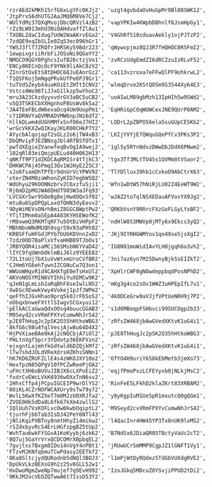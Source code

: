 	'rzrAEd2kMKh15rfG6xLgYFc0KJj2', 'uzgt4gvbdaOvHuGpMr9Bl08SWK12', 'JtpPrxS6dhUTGJAaJMQ6M8Ve7Cj2', 
	'WUlYdMz37QXqMvojDbcQRVzl4zB2', 'vapYPKIw4KWpbDBhnlf6JsmHpGy1', 'rZz9LW913mhU3NiOAHdvaffZlAu1', 
	'TXOBLZdaCIdug7UdW2WaAKrvEGa2', 'V4GhRf510cduavAekly1ojPJTzP2', '7zdQE9xqIbSLIe0ZqS3ec096hGr1', 
	'YWSJ3flT7ZRQfrJHRSKy59Bdr223', 'qWywvpjmz8QJ3R7fHQHOC0R5FmI2', '1ewpixgriiRrbFiJOSoNi9QGoYY2', 
	'NMOCO9QGY0PghcsIufB26ctzjVo1', 'zvRCzUdgEmdZI6dRCZzuIzRLvF52', 'ENCy8KECnQcOcF9YNk9liAkC8zV2', 
	'ZInrGtOxEtS8tDHOC68JuEAnrGz2', 'ca113vzroxa7eFFwQlPF9ohkrwL2', 'T1QSFKoj5mNgqPRvkUfPe6PJ9Gr1', 
	'tuTVdSZeybX4uaKOiEtZHTtICNV2', 'wlmqDrvo2KStQOSm9S3544Xy64E3', 'Vstcs0Wo96TiJJxG1lkzp5wYhoC2', 
	'mru3A23CkzdyyvvdrGV3aBC5uCB2', 'uoAIwLM89gbMzh13IpHIh5w9SWd2', 'v5Q3TSKECbXXHgnhoP8UsWv8k5a2', 
	'JA4TEeFBLdW6evaOcq4Um9UopPm1', 'EqHRiGpCOqWUWCexJNE9QUrP0AM2', 'c71DRNVYaQVMRADVMW6npJN16df2', 
	'hllkDLwm4dUGhMMfxSnfO6eJ7HI2', 'LQDrL2pZBPO56ela5suGUpCESKb2', 'wrGcVkKXZwQIKayJKLR00CHkP7Y2', 
	'AYycbAlqojapT2sGLz2o6jTW4xB3', 'LKIjYVYjEfQWquGQePfCv3PKs3P2', 'DbQMviyPJEZBNsgJbl4RfBSfOTx1', 
	'pwTdXEgieZVanwfeqBvOgIA9wej2', '1gl5y5RYnNdvzDWwDbJDdX6PNwm2', '102qRl83eiQmjpUELud40H062H13', 
	'qNKfT9P71dZKDCAqRM1Sr4tTjkC3', 'tgx3Tf3MLtTU4Ss1QVMm8tVSaor2', 'DHKWCPAj45PmqI3Qv1W2HyE22SC3', 
	'sJo6fsamDhTPfEr9dnUrVcYPWV92', 'TlYDllux39hb1cCvkoO9AbCtrX63', 'xterZN4M0zaWhonZyKID7egbW5Q2', 
	'WdUhyu29KOONNzbrv2C6xzfuSji1', 'Wfn1wDtW57hNiRjLU02Z4EeWT9W2', 'Rj6mD2pMOJWA6DHdT985W3aJFq93',
	'LVCGXrSwr9SOeBg8ejHwdOQxSf02', 'wJAZ2to7qlNSXEDauAFVosYX9Jg2', 'mtu8u6SpDPQpLaxdfOHN3dyEevv2', 
	'9DyWiMEVsONrhBmiZ8GGCBWptPw2', 'QRKbVsnY9RRrcFXzGoFLGyLYxBF2', 'YTiTIMnm8aSEpA4A03KYHSEWofK2',
	'rM8xwmQ3RKMTqRF7u5OtDiVHPpF2', 'ndHlW8S3MWVp0jMTy6x9Ekcs3yQ2', 'MBhNbvWNdMUQh9sgr59x93aPHt02',
	'KRBSFfuHFGdJPYb7bU6KDVnn2xD2', 'JKj9IYRHGWMYov1qo49se5jsXgI2', '7zdz0OD7BaPlxVfvaHHB89TJbOv1', 
	'JRBYQOR4isaMCi56SMsbNKYVaD42', 'IG8N91moWidIAvYLHOjgqh6o3vh2', 'lIYC9fqUWnbOklmBiJ6lz9YEEE82', 
	'72L1toUj7bX1uVvWtxmUroCVfBR2', '3ni7az6yn7M25DwnyBjkSsEIZkT2', 'CJHm6YG6ehTywnIZCGNuCw7Q3on1', 
	'WWUoWHqvR1d4CAHXfgE0eTsHxUl2', 'XpHlrCWF0gNOwdeppbqdPosNPhD2', 'AKVoNOSYMIN6VYIhhiYuXEMCw9K2',
	'qJeN1gLmLsb2aRqBhF8seIwlLN52', 'mKg3g4co2sOv1WWZ3uHPEpIfL7u1', 'XwEGcXEwwkVwy4Vokej1pJfJWPm2',
	'qeFfhIJGvHhao9prq5k0JrFbSo52', '4kODCeGrw9aVJjfVPtUeNRH9j7P2', 'oObqxbnweFXttlSIwgvSCGxyui12', 
	'pElkACCaGwaQdxOOsq4buucGGAB3', 's1d6MBeqpFSHbvci99SUCOgp2b33', 'M9Seyd2cvVRmFPXYvCumwNhJrS42', 
	'pJE8ThHugJc2pSK2O35hHtkoWBG3', 'zRfsIW468jbAwGVedXKtvK1uG4i1', '8kfG6c98u4fqlVesjAjw8u64D4X2', 
	'HjPVXiaeBAe0kAj2cNQCbjA7iOl2', 'pJE8ThHugJc2pSK2O35hHtkoWBG3', 'PHLtnVgf5pcr3YDdotp36EKFVzn2', 
	'ejxgntLajmhfkGdtwld6DZQjkMf2', 'zRfsIW468jbAwGVedXKtvK1uG4i1', 'lTw7shdJOLdVReXdrsHZKhsSNNn1', 
	'hK7KD6ZRUFZLlE4s4zWKOJXY10o2', 'OfYO4H9uriY6S8kEbMetb3jmXo73', 'HexfpzN85QPgV10fPCZwReePjOA2', 
	'uFHctXH6oBUVuJIBJX6cLXPoEiZ2', 'eqjfPmoPxzLCFEYyxb0jNLkjMsC2', 'fxdrCvEWcLVkK6936wOXxTnN6sv2', 
	'2HhsCffp4jPCpuIGCEIP9wrDlYS2', 'RinFeE5LFkhD2klaZKrt83XRBAM2', '0OiKL4CZrNOFWCAXUry9sTw79y72', 
	'WvlL5KwXfKZXeT7m0MJzU0XRJfa2', 'y8yKgpIuM1Ue5pR1mxutcQ0gQGm1', 'ZVOE0Hk5dDa8L6fk67kXm4zwllS2', 
	'IQlUuh7VsKOFLvcOw0kwbOqiptL2', 'M9Seyd2cvVRmFPXYvCumwNhJrS42', 'tjurhFjbbTab3IsDJ42PeY6NTl43', 
	'jNliKqiPXBTny8nmtHhyZi4mikw2', 'l4QacInr4HW45YP3Tx8nUK9lxMS2', 'rSZdxbyvRcS4ErLHGfzpgBZ5tUp2', 
	'WvhTau6wkFYSGvA1KoKyybj6zk62', 'B7NdSx6JDiaQR05TBctyVaUc2cT2', '0Q7uj5GaYrVrxQCDCOMrXBpbqEL2',
	'7gvjtxs7Bxgm8IDo14nVgY4nPBt1', 'jRUwUCrSmMMP9CgpJZ1lGNFT1Vy1', 'FTzvMJKNfqbmuTCwPdasy2EETkf2', 
	'8Ka8SltcjydQURodnb5dNQl3BOJ3', 'l1mPjWtDyRQdez5TdGbVUXdgRVE2', 'DpUkVLkzBEXsG9h2z25v6GLL52w1', 
	'HxDwoMgmZweNp7mujef7q9EvH992', 'IzoJGkq5MDcuZOYSvjiPPUD2tDi2',
	'9KkJM2ocVEOZQTwwA6t7IssD53Y2',